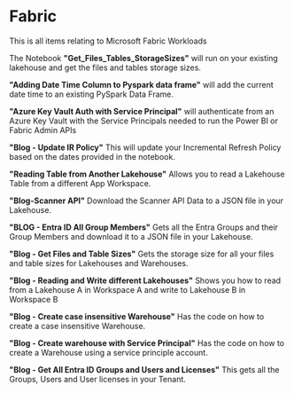 # Fabric
This is all items relating to Microsoft Fabric Workloads

The Notebook **"Get_Files_Tables_StorageSizes"** will run on your existing lakehouse and get the files and tables storage sizes.

**"Adding Date Time Column to Pyspark data frame"** will add the current date time to an existing PySpark Data Frame.

**"Azure Key Vault Auth with Service Principal"** will authenticate from an Azure Key Vault with the Service Principals needed to run the Power BI or Fabric Admin APIs

**"Blog - Update IR Policy"** This will update your Incremental Refresh Policy based on the dates provided in the notebook.

**"Reading Table from Another Lakehouse"** Allows you to read a Lakehouse Table from a different App Workspace.

**"Blog-Scanner API"** Download the Scanner API Data to a JSON file in your Lakehouse.

**"BLOG - Entra ID All Group Members"** Gets all the Entra Groups and their Group Members and download it to a JSON file in your Lakehouse.

**"Blog - Get Files and Table Sizes"** Gets the storage size for all your files and table sizes for Lakehouses and Warehouses.

**"Blog - Reading and Write different Lakehouses"** Shows you how to read from a Lakehouse A in Workspace A and write to Lakehouse B in Workspace B

**"Blog - Create case insensitive Warehouse"** Has the code on how to create a case insensitive Warehouse.

**"Blog - Create warehouse with Service Principal"** Has the code on how to create a Warehouse using a service principle account.

**"Blog - Get All Entra ID Groups and Users and Licenses"** This gets all the Groups, Users and User licenses in your Tenant.

